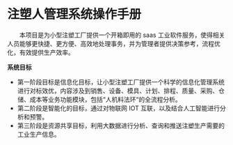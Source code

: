 ﻿# 注塑人管理系统操作手册
&emsp;&emsp;本项目是为小型注塑工厂提供一个开箱即用的 saas 工业软件服务，使得相关人员能够更快捷、更方便、高效地处理事务，并为管理者提供决策参考，流程优化，有效提供生产效率。

**系统目标** 
+ 第一阶段目标是信息化目标，让小型注塑工厂提供一个科学的信息化管理系统进行对标效优，内容涉及到销售、设备、模具、计划、排程、质量、采购、仓储、成本等业务功能模块，包括“人机料法环“的全流程分析。 
+ 第二阶段是智能化的目标，通过对物联网 IOT 互联，以及结合人工智能进行分析和预警。 
+ 第三阶段是资源共享目标，利用大数据进行分析、查询和推送注塑生产需要的工业生产信息。 




